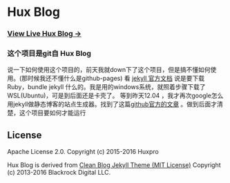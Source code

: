 # Hux Blog

### [View Live Hux Blog &rarr;](https://huangxuan.me)


### 这个项目是git自 Hux Blog 

说一下如何使用这个项目的，前天我就down下了这个项目，但是搞不懂如何使用。(那时候我还不懂什么是github-pages)
看 [jekyll 官方文档](https://jekyllrb.com/docs/installation/windows/) 说是要下载Ruby，bundle jekyll 什么的。我是用的windows系统，就照着步骤下载了WSL(Ubuntu)，可是到后面还是卡壳了。
等到昨天12.04 ，我才再次google怎么用jekyll做静态博客的站点生成器。找到了这篇[github官方的文章](http://jmcglone.com/guides/github-pages/) 。做到后面才清楚，这个项目要如何才能运行

## License

Apache License 2.0.
Copyright (c) 2015-2016 Huxpro

Hux Blog is derived from [Clean Blog Jekyll Theme (MIT License)](https://github.com/BlackrockDigital/startbootstrap-clean-blog-jekyll/)
Copyright (c) 2013-2016 Blackrock Digital LLC.
